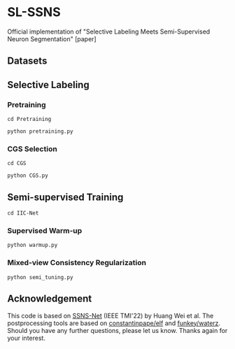 # SL-SSNS
Official implementation of "Selective Labeling Meets Semi-Supervised Neuron Segmentation" [paper]
## Datasets
## Selective Labeling
### Pretraining
```
cd Pretraining
```
```
python pretraining.py
```
### CGS Selection
```
cd CGS
```
```
python CGS.py
```
## Semi-supervised Training
```
cd IIC-Net
```
### Supervised Warm-up
```
python warmup.py
```
### Mixed-view Consistency Regularization
```
python semi_tuning.py
```
## Acknowledgement
This code is based on [SSNS-Net](https://github.com/weih527/SSNS-Net) (IEEE TMI'22) by Huang Wei et al. The postprocessing tools are based on [constantinpape/elf](https://github.com/constantinpape/elf) and [funkey/waterz](https://github.com/funkey/waterz). Should you have any further questions, please let us know. Thanks again for your interest.
